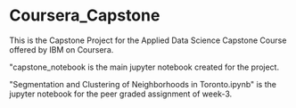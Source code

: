 # Coursera_Capstone
This is the Capstone Project for the Applied Data Science Capstone Course offered by IBM on Coursera.

"capstone_notebook is the main jupyter notebook created for the project.

"Segmentation and Clustering of Neighborhoods in Toronto.ipynb" is the jupyter notebook for the peer graded assignment of week-3.


